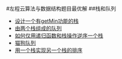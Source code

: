 #左程云算法与数据结构题目最优解
##栈和队列

 - [设计一个有getMin功能的栈](https://github.com/cyq7on/DataStructureAndAlgorithm/blob/master/Document/%E8%AE%BE%E8%AE%A1%E4%B8%80%E4%B8%AA%E6%9C%89getMin%E5%8A%9F%E8%83%BD%E7%9A%84%E6%A0%88.md)
 - [由两个栈组成的队列](https://github.com/cyq7on/DataStructureAndAlgorithm/blob/master/Document/%E7%94%B1%E4%B8%A4%E4%B8%AA%E6%A0%88%E7%BB%84%E6%88%90%E7%9A%84%E9%98%9F%E5%88%97.md)
 - [如何仅用递归函数和栈操作逆序一个栈](https://github.com/cyq7on/DataStructureAndAlgorithm/blob/master/Document/%E5%A6%82%E4%BD%95%E4%BB%85%E7%94%A8%E9%80%92%E5%BD%92%E5%87%BD%E6%95%B0%E5%92%8C%E6%A0%88%E6%93%8D%E4%BD%9C%E9%80%86%E5%BA%8F%E4%B8%80%E4%B8%AA%E6%A0%88.md)
 - [猫狗队列](https://github.com/cyq7on/DataStructureAndAlgorithm/blob/master/Document/%E7%8C%AB%E7%8B%97%E9%98%9F%E5%88%97.md)
 - [用一个栈实现另一个栈的排序](https://github.com/cyq7on/DataStructureAndAlgorithm/blob/master/Document/%E7%94%A8%E4%B8%80%E4%B8%AA%E6%A0%88%E5%AE%9E%E7%8E%B0%E5%8F%A6%E4%B8%80%E4%B8%AA%E6%A0%88%E7%9A%84%E6%8E%92%E5%BA%8F.md)
